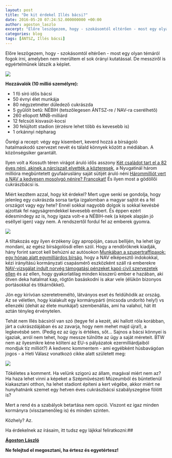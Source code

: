 ```yaml
---
layout: post
title: "De kit érdekel Illés bácsi?"
date: 2016-05-20 07:24:52.000000000 +00:00
author: agoston_laszlo
excerpt: "Előre leszögezem, hogy - szokásomtól eltérően - most egy olyan témáról fogok írni, amelyben nem merültem el sok órányi kutatással. De messziről is egyértelműnek látszik a képlet."
categories: blog
tags: [ÁNTSZ, Illés bácsi]
---
```


Előre leszögezem, hogy - szokásomtól eltérően - most egy olyan témáról fogok írni, amelyben nem merültem el sok órányi kutatással. De messziről is egyértelműnek látszik a képlet.

![]({{site.baseurl}}/images/illes-bacsi.jpg)


**Hozzávalók (10 millió személyre):**

- 1 fő síró idős bácsi 
- 50 évnyi élet munkája
- 80 négyzetméter düledező cukrászda
- 5 gyűlölt betű: NÉBIH (tetszőlegesen ÁNTSZ-re / NAV-ra cserélhető)
- 260 ellopott MNB-milliárd
- 12 felcsúti kisvasút-kocsi
- 30 felújított stadion (érzésre lehet több és kevesebb is)
- 1 orkánnyi népharag

Ősrégi a recept: végy egy kisembert, keverd hozzá a bírságoló hatalmaskodó szervezet nevét és tálald könnyek között a médiában. A közönségsiker garantált.

Ilyen volt a Kossuth téren virágot áruló idős asszony [Két családot tart el a 82 éves néni, akinek a nárciszait elvették a közteresek](http://nol.hu/belfold/ket-csaladot-tart-el-az-a-neni-akinek-a-narciszat-elvettek-a-kozteresek-1610011), a Nyugatinál három millióra megbüntetett  gyufaáruslány saját sütijét áruló néni [Hárommilliót vert a NAV a kedvesen mosolygó nénire? Francokat!](http://index.hu/tech/hoax/2015/04/14/harom_milliora_birsagolta_a_nav_a_kedvesen_mosolygo_sutisnenit_francokat/) És ilyen most a gödöllői cukrászbácsi is.

Miért kezdtem azzal, hogy kit érdekel? Mert ugye senki se gondolja, hogy jelenleg egy cukrászda sorsa tartja izgalomban a magyar sajtót és a fél országot vagy egy hete? Ennél sokkal nagyobb dolgok is sokkal kevésbé ajzottak fel nagyságrendekkel kevesebb embert. És éppen ezért édesmindegy az is, hogy igaza volt-e a NÉBIH-nek (a képek alapján jó eséllyel igen) vagy nem. A rendszertől fordul fel az emberek gyomra.

![]({{site.baseurl}}/images/barna-illes.jpg)

A tiltakozás egy ilyen érzékeny ügy apropóján, casus bellijén, ha lehet így mondani, az egész bírságolósdi ellen szól. Hogy a rendőröknek kiadják, hány forint sarcot kell behúzni az autósokon [Munkában a szupertraffipaxok: egy hónap alatt egymilliárdos bírság](http://index.hu/belfold/2016/05/17/munkaban_a_szupertraffipaxok_egy_honap_alatt_egymilliardos_birsag/), hogy a NAV elképesztő indokokkal, kézi irányítású kormányzati csapásmérő eszközként száll rá emberekre  [NAV-vizsgálat indult norvég támogatási pénzeket kapó civil szervezetek ellen](http://444.hu/2015/01/19/nav-vizsgalat-indult-norveg-tamogatasi-penzeket-kapo-civil-szervezetek-ellen/) és az ellen, hogy gyakorlatilag minden kisszerű ember e hazában, aki ötven deka hatalmat kap, rögtön basáskodni is akar vele (élükön bizonyos portásokkal és titkárnőkkel).

Jön egy kirívóan szeretetreméltó, látványos eset és feldühödik az ország. Az se véletlen, hogy kialakult egy kormánypárti (micsoda undorító hely!) vs ellenzéki (dehát az élete munkája!) szembenállás, ami ha valahol, hát itt aztán tényleg érvénytelen.

Tehát nem Illés bácsiról van szó (tegye fel a kezét, aki hallott róla korábban, járt a cukrászdájában és az zavarja, hogy nem mehet majd újra!), a legkevésbé sem. (Pedig ez az ügy is értékes, sőt... Sajnos a bácsi könnyei is igaziak, arról nem tehet, hogy messze túlnőtte az ügy a saját méreteit. BTW nem az ilyesmikre kéne költeni az EU-s pályázatok ezermilliárdjaiból mondjuk tíz milliót?) A kedvenc kommentem - ami egyébként húsbavágóan jogos - a Heti Válasz vonatkozó cikke alatt született meg:

![]({{site.baseurl}}/images/illesbacsi2.jpg)

Tökéletes a komment. Ha velünk szigorú az állam, magával miért nem az? Ha haza lehet vinni a képeket a Szépművészeti Múzeumból és büntetlenül kiakasztani otthon, ha lehet stadiont építeni a kert végébe, akkor miért ne hunyhatnánk szemet egy hetven éves cukrászbácsi szabályszegése fölött is?

Mert a rend és a szabályok betartása nem opció. Viszont ez igaz minden kormányra (visszamenőleg is) és minden szinten.

Közhely? Az.

Ha érdekelnek az írásaim, itt tudsz egy lájkkal feliratkozni:##

**[Ágoston László](https://www.facebook.com/agostonlaszloartist)**

**Ne felejtsd el megosztani, ha értesz és egyetértesz!**

